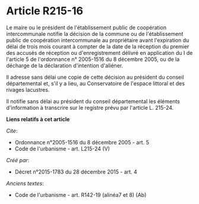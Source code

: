 # Article R215-16

Le maire ou le président de l'établissement public de coopération intercommunale notifie la décision de la commune ou de
l'établissement public de coopération intercommunale au propriétaire avant l'expiration du délai de trois mois courant à
compter de la date de la réception du premier des accusés de réception ou d'enregistrement délivré en application du I de
l'article 5 de l'ordonnance n° 2005-1516 du 8 décembre 2005, ou de la décharge de la déclaration d'intention d'aliéner. 

Il adresse sans délai une copie de cette décision au président du conseil départemental et, s'il y a lieu, au Conservatoire
de l'espace littoral et des rivages lacustres. 

Il notifie sans délai au président du conseil départemental les éléments d'information à transcrire sur le registre prévu par
l'article L. 215-24.

**Liens relatifs à cet article**

_Cite_:

  - Ordonnance n°2005-1516 du 8 décembre 2005 - art. 5
  - Code de l'urbanisme - art. L215-24 (V)

_Créé par_:

  - Décret n°2015-1783 du 28 décembre 2015 - art. 4

_Anciens textes_:

  - Code de l'urbanisme - art. R142-19 (alinéa7 et 8) (Ab)
